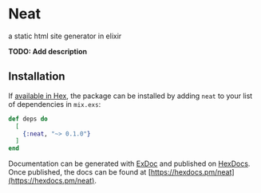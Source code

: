 # Neat
a static html site generator in elixir

**TODO: Add description**

## Installation

If [available in Hex](https://hex.pm/docs/publish), the package can be installed
by adding `neat` to your list of dependencies in `mix.exs`:

```elixir
def deps do
  [
    {:neat, "~> 0.1.0"}
  ]
end
```

Documentation can be generated with [ExDoc](https://github.com/elixir-lang/ex_doc)
and published on [HexDocs](https://hexdocs.pm). Once published, the docs can
be found at [https://hexdocs.pm/neat](https://hexdocs.pm/neat).

